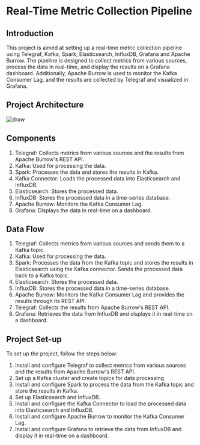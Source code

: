 # Real-Time Metric Collection Pipeline

## Introduction
This project is aimed at setting up a real-time metric collection pipeline using Telegraf, Kafka, Spark, Elasticsearch, InfluxDB, Grafana and Apache Burrow. The pipeline is designed to collect metrics from various sources, process the data in real-time, and display the results on a Grafana dashboard. Additionally, Apache Burrow is used to monitor the Kafka Consumer Lag, and the results are collected by Telegraf and visualized in Grafana.

## Project Architecture
![draw](https://user-images.githubusercontent.com/49933141/218268836-74396a01-1c38-4418-b5c5-f14ce2271643.png)

## Components
1. Telegraf: Collects metrics from various sources and the results from Apache Burrow's REST API.
2. Kafka: Used for processing the data.
3. Spark: Processes the data and stores the results in Kafka.
4. Kafka Connector: Loads the processed data into Elasticsearch and InfluxDB.
5. Elasticsearch: Stores the processed data.
6. InfluxDB: Stores the processed data in a time-series database.
7. Apache Burrow: Monitors the Kafka Consumer Lag.
8. Grafana: Displays the data in real-time on a dashboard.

## Data Flow
1. Telegraf: Collects metrics from various sources and sends them to a Kafka topic.
2. Kafka: Used for processing the data.
3. Spark: Processes the data from the Kafka topic and stores the results in Elasticsearch using the Kafka connector. Sends the processed data back to a Kafka topic.
4. Elasticsearch: Stores the processed data.
5. InfluxDB: Stores the processed data in a time-series database.
6. Apache Burrow: Monitors the Kafka Consumer Lag and provides the results through its REST API.
7. Telegraf: Collects the results from Apache Burrow's REST API.
8. Grafana: Retrieves the data from InfluxDB and displays it in real-time on a dashboard.

## Project Set-up
To set up the project, follow the steps below:
1. Install and configure Telegraf to collect metrics from various sources and the results from Apache Burrow's REST API.
2. Set up a Kafka cluster and create topics for data processing.
3. Install and configure Spark to process the data from the Kafka topic and store the results in Kafka.
4. Set up Elasticsearch and InfluxDB.
5. Install and configure the Kafka Connector to load the processed data into Elasticsearch and InfluxDB.
6. Install and configure Apache Burrow to monitor the Kafka Consumer Lag.
7. Install and configure Grafana to retrieve the data from InfluxDB and display it in real-time on a dashboard.
